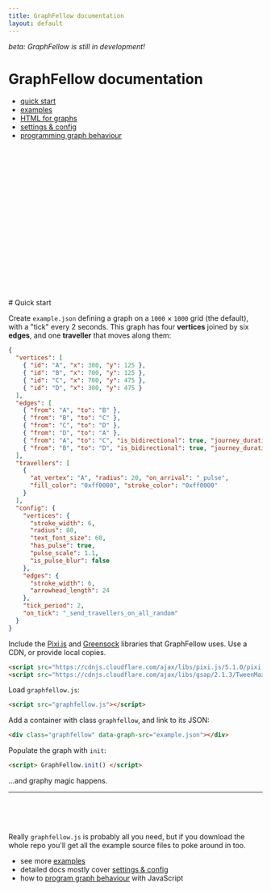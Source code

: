 ```yaml
---
title: GraphFellow documentation
layout: default
---
```


_beta: GraphFellow is still in development!_

# GraphFellow documentation

* [quick start](#quick-start)
* [examples](examples)
* [HTML for graphs](html)
* [settings & config](settings)
* [programming graph behaviour](behaviour)

<script src="../vendor/pixi.min.js"></script>
<script src="../vendor/greensock-js/TweenMax.min.js"></script>
<div class="graphfellow"
  data-graph-src="examples/example.json"
  data-graph-config="background-color:0xf2f2f2"
  style="width:500px;height:300px"></div>
<script src="../graphfellow.js"></script>
# Quick start

Create `example.json` defining a graph on a `1000` × `1000` grid (the default),
with a "tick" every 2 seconds. This graph has four **vertices** joined by 
six **edges**, and one **traveller** that moves along them:

```json
{
  "vertices": [
    { "id": "A", "x": 300, "y": 125 },
    { "id": "B", "x": 700, "y": 125 },
    { "id": "C", "x": 700, "y": 475 },
    { "id": "D", "x": 300, "y": 475 }
  ],
  "edges": [
    { "from": "A", "to": "B" },
    { "from": "B", "to": "C" },
    { "from": "C", "to": "D" },
    { "from": "D", "to": "A" },
    { "from": "A", "to": "C", "is_bidirectional": true, "journey_duration": 1.4 },
    { "from": "B", "to": "D", "is_bidirectional": true, "journey_duration": 1.4 }
  ],
  "travellers": [
    {
      "at_vertex": "A", "radius": 20, "on_arrival": "_pulse",
      "fill_color": "0xff0000", "stroke_color": "0xff0000"
    }
  ],
  "config": {
    "vertices": {
      "stroke_width": 6,
      "radius": 80,
      "text_font_size": 60,
      "has_pulse": true,
      "pulse_scale": 1.1,
      "is_pulse_blur": false
    },
    "edges": {
      "stroke_width": 6,
      "arrowhead_length": 24
    },
    "tick_period": 2,
    "on_tick": "_send_travellers_on_all_random"
  }
}
```

Include the [Pixi.js](https://www.pixijs.com) and
[Greensock](https://greensock.com) libraries that GraphFellow uses. Use a CDN,
or provide local copies.

```html
<script src="https://cdnjs.cloudflare.com/ajax/libs/pixi.js/5.1.0/pixi.min.js"></script>
<script src="https://cdnjs.cloudflare.com/ajax/libs/gsap/2.1.3/TweenMax.min.js"></script>
```

Load `graphfellow.js`:

```html
<script src="graphfellow.js"></script>
```

Add a container with class `graphfellow`, and link to its JSON:

```html
<div class="graphfellow" data-graph-src="example.json"></div>
```

Populate the graph with `init`:

```html
<script> GraphFellow.init() </script>
```

...and graphy magic happens.


---

<br><br><br>

Really `graphfellow.js` is probably all you need, but if you download the whole
repo you'll get all the example source files to poke around in too.

* see more [examples](examples)
* detailed docs mostly cover [settings & config](settings)
* how to [program graph behaviour](behaviour) with JavaScript

<script> GraphFellow.init() </script>

